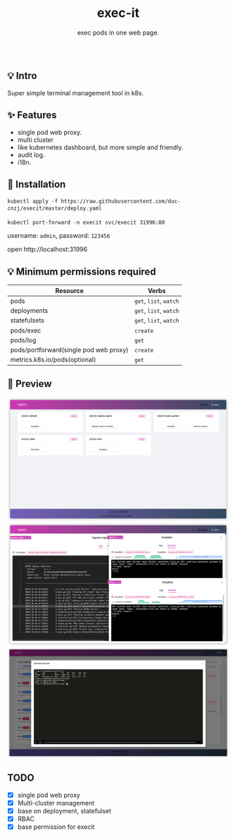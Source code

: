 <h1 align="center">exec-it</h1>
<p align="center">exec pods in one web page.</p>
<br><br>

## 💡 Intro

Super simple terminal management tool in k8s.

## ✨  Features

* single pod web proxy.
* multi cluster
* like kubernetes dashboard, but more simple and friendly.
* audit log.
* i18n.

## 🚀  Installation

```shell
kubectl apply -f https://raw.githubusercontent.com/duc-cnzj/execit/master/deploy.yaml

kubectl port-forward -n execit svc/execit 31996:80
```

username: `admin`, password: `123456`

open http://localhost:31996

## 💡 Minimum permissions required

| Resource                           | Verbs                 |
|------------------------------------|-----------------------|
| pods                               | `get`, `list`, `watch` |
| deployments                        | `get`, `list`, `watch` |
| statefulsets                       | `get`, `list`, `watch` |
| pods/exec                          | `create`              |
| pods/log                           | `get`                 |
| pods/portforward(single pod web proxy) | `create`    |
| metrics.k8s.io/pods(optional)      | `get`                 |


## 🧀 Preview

![execit-preview](./images/img_1.png)
![execit](./images/img.png)
![user commands](./images/img_2.png)

## TODO

- [x] single pod web proxy 
- [x] Multi-cluster management
- [x] base on deployment, statefulset
- [x] RBAC
- [x] base permission for execit